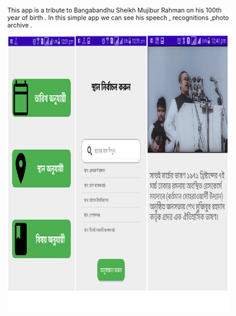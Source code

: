This app is a tribute to Bangabandhu Sheikh Mujibur Rahman on his 100th year of birth . In this simple app we can see his speech , recognitions ,photo archive . 
<img src="images/Bsmr.png" width="1280" height="640">
